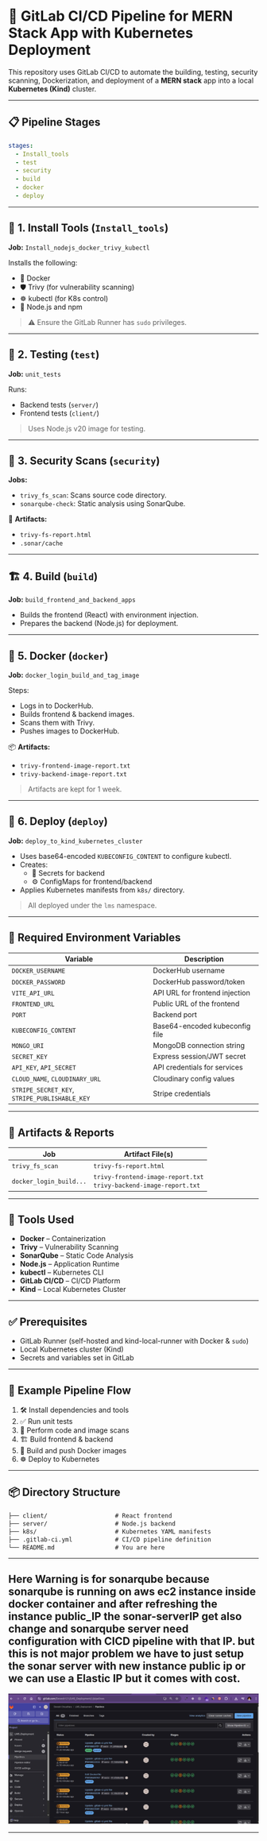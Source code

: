 # 🚀 GitLab CI/CD Pipeline for MERN Stack App with Kubernetes Deployment

This repository uses GitLab CI/CD to automate the building, testing, security scanning, Dockerization, and deployment of a **MERN stack** app into a local **Kubernetes (Kind)** cluster.

---

## 📋 Pipeline Stages

```yaml
stages:
  - Install_tools
  - test
  - security
  - build
  - docker
  - deploy
```

---

## 🔧 1. Install Tools (`Install_tools`)

**Job:** `Install_nodejs_docker_trivy_kubectl`

Installs the following:

- 🐳 Docker
- 🛡️ Trivy (for vulnerability scanning)
- ☸️ kubectl (for K8s control)
- 🧰 Node.js and npm

> ⚠️ Ensure the GitLab Runner has `sudo` privileges.

---

## 🧪 2. Testing (`test`)

**Job:** `unit_tests`

Runs:

- Backend tests (`server/`)
- Frontend tests (`client/`)

> Uses Node.js v20 image for testing.

---

## 🔐 3. Security Scans (`security`)

**Jobs:**

- `trivy_fs_scan`: Scans source code directory.
- `sonarqube-check`: Static analysis using SonarQube.

📄 **Artifacts:**

- `trivy-fs-report.html`
- `.sonar/cache`

---

## 🏗️ 4. Build (`build`)

**Job:** `build_frontend_and_backend_apps`

- Builds the frontend (React) with environment injection.
- Prepares the backend (Node.js) for deployment.

---

## 🐳 5. Docker (`docker`)

**Job:** `docker_login_build_and_tag_image`

Steps:

- Logs in to DockerHub.
- Builds frontend & backend images.
- Scans them with Trivy.
- Pushes images to DockerHub.

📦 **Artifacts:**

- `trivy-frontend-image-report.txt`
- `trivy-backend-image-report.txt`

> Artifacts are kept for 1 week.

---

## 🚢 6. Deploy (`deploy`)

**Job:** `deploy_to_kind_kubernetes_cluster`

- Uses base64-encoded `KUBECONFIG_CONTENT` to configure kubectl.
- Creates:
  - 🔐 Secrets for backend
  - ⚙️ ConfigMaps for frontend/backend
- Applies Kubernetes manifests from `k8s/` directory.

> All deployed under the `lms` namespace.

---

## 🔑 Required Environment Variables

| Variable                                      | Description                    |
| --------------------------------------------- | ------------------------------ |
| `DOCKER_USERNAME`                             | DockerHub username             |
| `DOCKER_PASSWORD`                             | DockerHub password/token       |
| `VITE_API_URL`                                | API URL for frontend injection |
| `FRONTEND_URL`                                | Public URL of the frontend     |
| `PORT`                                        | Backend port                   |
| `KUBECONFIG_CONTENT`                          | Base64-encoded kubeconfig file |
| `MONGO_URI`                                   | MongoDB connection string      |
| `SECRET_KEY`                                  | Express session/JWT secret     |
| `API_KEY`, `API_SECRET`                       | API credentials for services   |
| `CLOUD_NAME`, `CLOUDINARY_URL`                | Cloudinary config values       |
| `STRIPE_SECRET_KEY`, `STRIPE_PUBLISHABLE_KEY` | Stripe credentials             |

---

## 📁 Artifacts & Reports

| Job                     | Artifact File(s)                                                      |
| ----------------------- | --------------------------------------------------------------------- |
| `trivy_fs_scan`         | `trivy-fs-report.html`                                                |
| `docker_login_build...` | `trivy-frontend-image-report.txt`<br>`trivy-backend-image-report.txt` |

---

## 🧰 Tools Used

- **Docker** – Containerization
- **Trivy** – Vulnerability Scanning
- **SonarQube** – Static Code Analysis
- **Node.js** – Application Runtime
- **kubectl** – Kubernetes CLI
- **GitLab CI/CD** – CI/CD Platform
- **Kind** – Local Kubernetes Cluster

---

## ✅ Prerequisites

- GitLab Runner (self-hosted and kind-local-runner with Docker & `sudo`)
- Local Kubernetes cluster (Kind)
- Secrets and variables set in GitLab

---

## 🧪 Example Pipeline Flow

1. 🛠️ Install dependencies and tools
2. ✅ Run unit tests
3. 🔐 Perform code and image scans
4. 🏗️ Build frontend & backend
5. 🐳 Build and push Docker images
6. ☸️ Deploy to Kubernetes

---

## 📦 Directory Structure

```
├── client/                   # React frontend
├── server/                   # Node.js backend
├── k8s/                      # Kubernetes YAML manifests
├── .gitlab-ci.yml            # CI/CD pipeline definition
└── README.md                 # You are here
```

---
## Here Warning is for sonarqube because sonarqube is running on aws ec2 instance inside docker container and after refreshing the instance public_IP the sonar-serverIP get also change and sonarqube server need configuration with CICD pipeline with that IP. but this is not major problem we have to just setup the sonar server with new instance public ip or we can use a Elastic IP but it comes with cost.
![pipeline](image.png)

---
